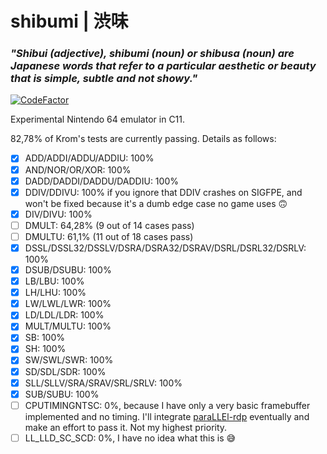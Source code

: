 # shibumi | 渋味
### **_"Shibui (adjective), shibumi (noun) or shibusa (noun) are Japanese words that refer to a particular aesthetic or beauty that is simple, subtle and not showy."_**
[![CodeFactor](https://www.codefactor.io/repository/github/cocosimone/shibumi/badge)](https://www.codefactor.io/repository/github/cocosimone/shibumi)

Experimental Nintendo 64 emulator in C11.

82,78% of Krom's tests are currently passing. Details as follows:
- [x] ADD/ADDI/ADDU/ADDIU: 100%
- [x] AND/NOR/OR/XOR: 100%
- [x] DADD/DADDI/DADDU/DADDIU: 100%
- [x] DDIV/DDIVU: 100% if you ignore that DDIV crashes on SIGFPE, and won't be fixed because it's a dumb edge case no game uses :upside_down_face:
- [x] DIV/DIVU: 100%
- [ ] DMULT: 64,28% (9 out of 14 cases pass)
- [ ] DMULTU: 61,1% (11 out of 18 cases pass)
- [x] DSSL/DSSL32/DSSLV/DSRA/DSRA32/DSRAV/DSRL/DSRL32/DSRLV: 100%
- [x] DSUB/DSUBU: 100%
- [x] LB/LBU: 100%
- [x] LH/LHU: 100%
- [x] LW/LWL/LWR: 100%
- [x] LD/LDL/LDR: 100%
- [x] MULT/MULTU: 100%
- [x] SB: 100%
- [x] SH: 100%
- [x] SW/SWL/SWR: 100%
- [x] SD/SDL/SDR: 100%
- [x] SLL/SLLV/SRA/SRAV/SRL/SRLV: 100%
- [x] SUB/SUBU: 100%
- [ ] CPUTIMINGNTSC: 0%, because I have only a very basic framebuffer implemented and no timing. I'll integrate [paraLLEl-rdp](https://github.com/Themaister/parallel-rdp-standalone) eventually and make an effort to pass it. Not my highest priority.
- [ ] LL_LLD_SC_SCD: 0%, I have no idea what this is :sweat_smile: